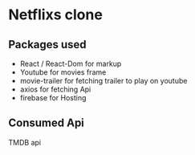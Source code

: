# Netflixs clone 

## Packages used 
 - React / React-Dom for markup
 - Youtube for movies frame 
 - movie-trailer for fetching trailer to play on youtube
 - axios for fetching Api 
 - firebase for Hosting 


## Consumed Api 
 TMDB api 
